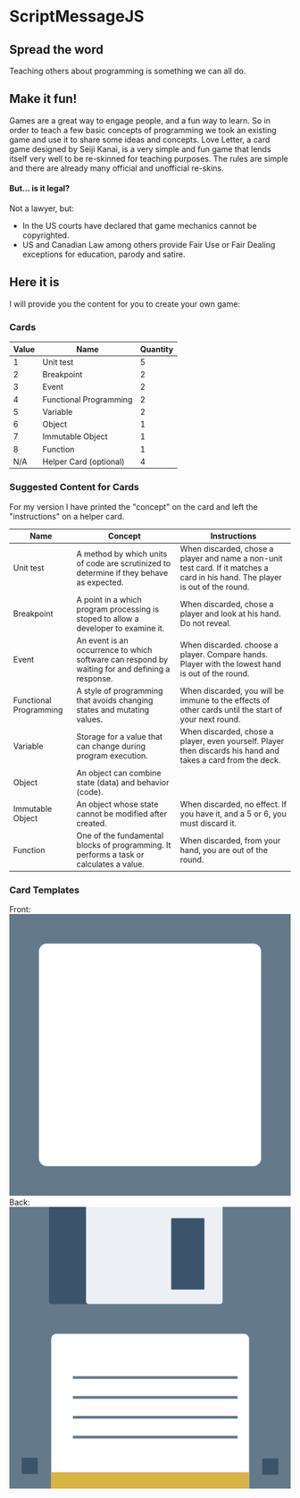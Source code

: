 # ScriptMessageJS

## Spread the word

Teaching others about programming is something we can all do.

## Make it fun!

Games are a great way to engage people, and a fun way to learn. So in order to teach a few basic concepts of programming we took an existing game and use it to share some ideas and concepts.
Love Letter, a card game designed by Seiji Kanai, is a very simple and fun game that lends itself very well to be re-skinned for teaching purposes. The rules are simple and there are already many official and unofficial re-skins.

#### But... is it legal?
Not a lawyer, but:
- In the US courts have declared that game mechanics cannot be copyrighted.
- US and Canadian Law among others provide Fair Use or Fair Dealing exceptions for education, parody and satire.

## Here it is

I will provide you the content for you to create your own game:

### Cards
| Value | Name | Quantity |
|---|---|---|
| 1 | Unit test | 5 |
| 2 | Breakpoint | 2 |
| 3 | Event | 2 |
| 4 | Functional Programming | 2 |
| 5 | Variable | 2 |
| 6 | Object | 1 |
| 7 | Immutable Object | 1 |
| 8 | Function  | 1 |
| N/A | Helper Card (optional) | 4 |


### Suggested Content for Cards
For my version I have printed the "concept" on the card and left the "instructions" on a helper card.

| Name | Concept | Instructions |
|---|---|---|
| Unit test | A method by which units of code are scrutinized to determine if they behave as expected. | When discarded, chose a player and name a non-unit test card. If it matches a card in his hand. The player is out of the round. |
| Breakpoint | A point in a which program processing is stoped to allow a developer to examine it. | When discarded, chose a player and look at his hand. Do not reveal. |
| Event | An event is an occurrence to which software can respond by waiting for and defining a response. | When discarded. choose a player. Compare hands. Player with the lowest hand is out of the round. |
| Functional Programming | A style of programming that avoids changing states and mutating values. | When discarded, you will be immune to the effects of other cards until the start of your next round. |
| Variable | Storage for a value that can change during program execution. | When discarded, chose a player, even yourself. Player then discards his hand and takes a card from the deck. |
| Object | An object can combine state (data) and behavior (code). |  |
| Immutable Object | An object whose state cannot be modified after created. | When discarded, no effect. If you have it, and a 5 or 6, you must discard it. |
| Function |  One of the fundamental blocks of programming. It performs a task or calculates a value. | When discarded, from your hand, you are out of the round. |


### Card Templates
Front: 
![Card Front](https://github.com/artisanalcode/ScriptMessageJS/blob/master/letter%5Bfront%5D.png?raw=true "Card Front")
Back: 
![Card Back](https://github.com/artisanalcode/ScriptMessageJS/blob/master/letter%5Bback%5D.png?raw=true "Card Front")
